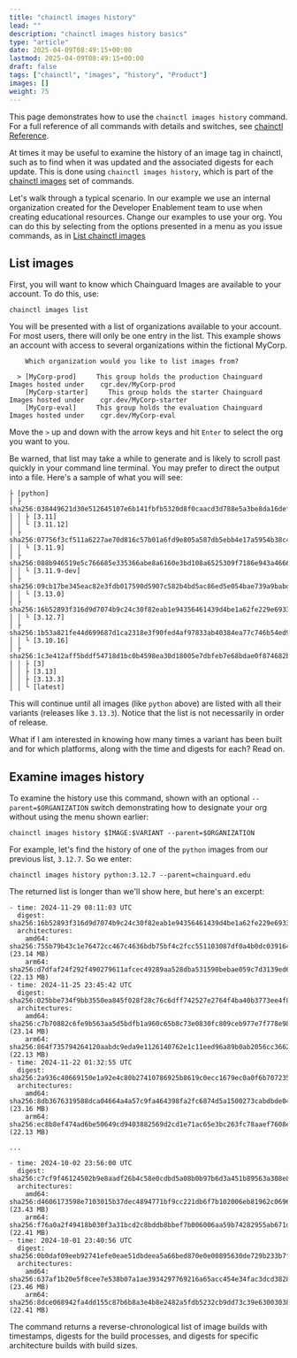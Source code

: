 ```yaml
---
title: "chainctl images history"
lead: ""
description: "chainctl images history basics"
type: "article"
date: 2025-04-09T08:49:15+00:00
lastmod: 2025-04-09T08:49:15+00:00
draft: false
tags: ["chainctl", "images", "history", "Product"]
images: []
weight: 75
---
```


This page demonstrates how to use the `chainctl images history` command. For a full reference of all commands with details and switches, see [chainctl Reference](/chainguard/chainctl/).

At times it may be useful to examine the history of an image tag in chainctl, such as to find when it was updated and the associated digests for each update. This is done using `chainctl images history`, which is part of the [chainctl images](./chainctl-images.md) set of commands.

Let's walk through a typical scenario. In our example we use an internal organization created for the Developer Enablement team to use when creating educational resources. Change our examples to use your org. You can do this by selecting from the options presented in a menu as you issue commands, as in [List chainctl images](#list-chainctl-images)


## List images

First, you will want to know which Chainguard Images are available to your account. To do this, use:

```shell
chainctl images list
```

You will be presented with a list of organizations available to your account. For most users, there will only be one entry in the list. This example shows an account with access to several organizations within the fictional MyCorp.

```shell
    Which organization would you like to list images from?                                                       
                                                                                                                        
  > [MyCorp-prod]     This group holds the production Chainguard Images hosted under    cgr.dev/MyCorp-prod                   
    [MyCorp-starter]     This group holds the starter Chainguard Images hosted under    cgr.dev/MyCorp-starter  
    [MyCorp-eval]     This group holds the evaluation Chainguard Images hosted under    cgr.dev/MyCorp-eval  
```

Move the `>` up and down with the arrow keys and hit `Enter` to select the org you want to you.

Be warned, that list may take a while to generate and is likely to scroll past quickly in your command line terminal. You may prefer to direct the output into a file. Here's a sample of what you will see:

```shell
├ [python]
│ ├ sha256:038449621d30e512645107e6b141fbfb5320d8f0caacd3d788e5a3be8da16def
│ │ ├ [3.11]
│ │ └ [3.11.12]
│ ├ sha256:07756f3cf511a6227ae70d816c57b01a6fd9e805a587db5ebb4e17a5954b38c4
│ │ └ [3.11.9]
│ ├ sha256:088b946519e5c766685e335366abe8a6160e3bd108a6525309f7186e943a4666
│ │ └ [3.11.9-dev]
│ ├ sha256:09cb17be345eac82e3fdb017590d5907c582b4bd5ac86ed5e054bae739a9babd
│ │ └ [3.13.0]
│ ├ sha256:16b52893f316d9d7074b9c24c30f82eab1e94356461439d4be1a62fe229e6933
│ │ └ [3.12.7]
│ ├ sha256:1b53a821fe44d699687d1ca2318e3f90fed4af97833ab40384ea77c746b54ed9
│ │ └ [3.10.16]
│ ├ sha256:1c3e412aff5bddf54718d1bc0b4598ea30d18005e7dbfeb7e68bdae0f874682b
│ │ ├ [3]
│ │ ├ [3.13]
│ │ ├ [3.13.3]
│ │ └ [latest]
```


This will continue until all images (like `python` above) are listed with all their variants (releases like `3.13.3`). Notice that the list is not necessarily in order of release.

What if I am interested in knowing how many times a variant has been built and for which platforms, along with the time and digests for each? Read on.


## Examine images history

To examine the history use this command, shown with an optional `--parent=$ORGANIZATION` switch demonstrating how to designate your org without using the menu shown earlier:

```shell
chainctl images history $IMAGE:$VARIANT --parent=$ORGANIZATION
```


For example, let's find the history of one of the `python` images from our previous list, `3.12.7`. So we enter:

```shell
chainctl images history python:3.12.7 --parent=chainguard.edu
```


The returned list is longer than we'll show here, but here's an excerpt:

```shell
- time: 2024-11-29 08:11:03 UTC
  digest: sha256:16b52893f316d9d7074b9c24c30f82eab1e94356461439d4be1a62fe229e6933
  architectures:
    amd64: sha256:755b79b43c1e76472cc467c4636bdb75bf4c2fcc551103087df0a4b0dc039164 (23.14 MB)
    arm64: sha256:d7dfaf24f292f490279611afcec49289aa528dba531590bebae059c7d3139ed6 (22.13 MB)
- time: 2024-11-25 23:45:42 UTC
  digest: sha256:025bbe734f9bb3550ea845f028f28c76c6dff742527e2764f4ba40b3773ee4f8
  architectures:
    amd64: sha256:c7b70882c6fe9b563aa5d5bdfb1a960c65b8c73e0830fc809ceb977e7f778e98 (23.14 MB)
    arm64: sha256:864f735794264120aabdc9eda9e1126140762e1c11eed96a89b0ab2056cc3662 (22.13 MB)
- time: 2024-11-22 01:32:55 UTC
  digest: sha256:2a936c40669150e1a92e4c80b27410786925b8619c0ecc1679ec0a0f6b707235
  architectures:
    amd64: sha256:8db3676319588dca04664a4a57c9fa464398fa2fc6874d5a1500273cabdbde04 (23.16 MB)
    arm64: sha256:ec8b8ef474ad6be50649cd9403882569d2cd1e71ac65e3bc263fc78aaef7608e (22.13 MB)

...

- time: 2024-10-02 23:56:00 UTC
  digest: sha256:c7cf9f46124502b9e8aadf26b4c58e0cdbd5a08b0b97b6d3a451b89563a308e8
  architectures:
    amd64: sha256:d4606173598e7103015b37dec4894771bf9cc221db6f7b102006eb81962c0696 (23.43 MB)
    arm64: sha256:f76a0a2f49418b030f3a31bcd2c8bddb8bbef7b006006aa59b74282955ab671d (22.41 MB)
- time: 2024-10-01 23:40:56 UTC
  digest: sha256:0b0daf09eeb92741efe0eae51dbdeea5a66bed870e0e00895630de729b233b7f
  architectures:
    amd64: sha256:637af1b20e5f8cee7e538b07a1ae3934297769216a65acc454e34fac3dcd3828 (23.46 MB)
    arm64: sha256:8dce068942fa4dd155c87b6b8a3e4b8e2482a5fdb5232cb9dd73c39e63003038 (22.41 MB)

```

The command returns a reverse-chronological list of image builds with timestamps, digests for the build processes, and digests for specific architecture builds with build sizes.